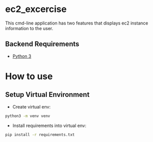 # ec2_excercise

This cmd-line application has two features that displays ec2 instance information to the user.

## Backend Requirements

* [Python 3](https://www.python.org/downloads/)

# How to use
## Setup Virtual Environment

* Create virtual env:
```bash
python3 -m venv venv
```

* Install requirements into virtual env:
```bash
pip install -r requirements.txt
```

